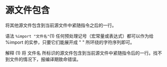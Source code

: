 # 源文件包含
将其他源文件包含到当前源文件中紧随指令之后的一行。

语法
`%import "文件名"`(1)
任何预处理记号（宏常量或表达式）都可以作为给 %import 的实参，只要它们能展开成 " " 所环绕的字符序列即可。

解释
(1) 将 文件名 所标识的源文件包含到当前源文件中紧随指令后的一行。找不到文件的情况下，报编译期致命错误。
